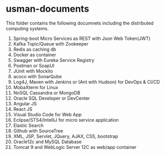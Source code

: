 # usman-documents
This folder contains the following documnets including the distributed computing systems.
1. Spring-boot Micro Services as REST with Json Web Token(JWT)
2. Kafka Topic/Queue with Zookeeper
3. Redis as caching db
4. Docker as container
5. Swagger with Eureka Service Registry
6. Postman or SoapUI
7. JUnit with Mockito
8. acoco with SonarQube
9. Log4J, Maven with Jenkins or (Ant with Hudson) for DevOps & CI/CD
10. MobaXterm for Linux
11. NoSQL Cassandra or MongoDB
12. Oracle SQL Developer or DevCenter
13. Angular JS
14. React JS
15. Visual Studio Code for Web App
16. Eclipse/STS4/IntelliJ for micro service application
17. Elastic Search
18. Github with SourceTree
19. XML, JSP, Servlet, JQuery, AJAX, CSS, bootstrap 
20. Oracle12c and MySQL Database
21. Tomcat 9 and WebLogic Server 12C as web/app container


